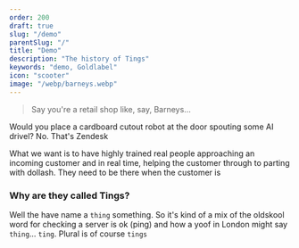 ```yaml
---
order: 200
draft: true
slug: "/demo"
parentSlug: "/"
title: "Demo"
description: "The history of Tings"
keywords: "demo, Goldlabel"
icon: "scooter"
image: "/webp/barneys.webp"
---
```


> Say you're a retail shop like, say, Barneys...

 Would you place a cardboard cutout robot at the door spouting some AI drivel? No. That's Zendesk

What we want is to have highly trained real people approaching an incoming customer and in real time, helping the customer through to parting with dollash. They need to be there when the customer is

### Why are they called **Tings**?

Well the have name a `thing` something. So it's kind of a mix of the oldskool word for checking a server is ok (ping) and how a yoof in London might say `thing`... `ting`. Plural is of course `tings`


